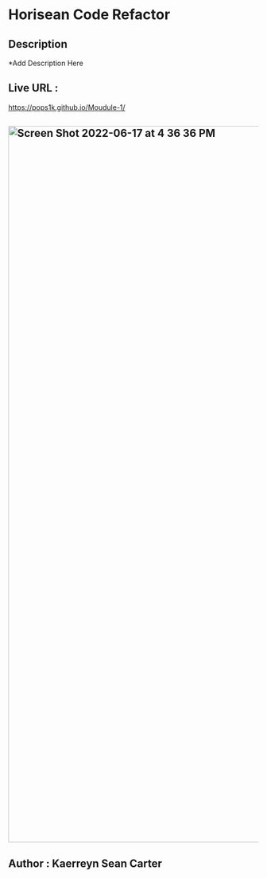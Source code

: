# Horisean Code Refactor

## Description
*Add Description Here

## Live URL : 
https://pops1k.github.io/Moudule-1/
## <img width="1440" alt="Screen Shot 2022-06-17 at 4 36 36 PM" src="https://user-images.githubusercontent.com/106787487/174412761-29353603-5237-4601-b529-f1b98186fba5.png">

## Author : Kaerreyn Sean Carter
